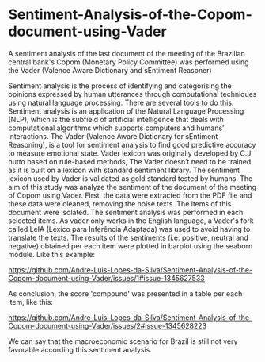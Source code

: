 # Sentiment-Analysis-of-the-Copom-document-using-Vader
A sentiment analysis of the last document of the meeting of the Brazilian central bank's Copom (Monetary Policy Committee) was performed using the Vader (Valence Aware Dictionary and sEntiment Reasoner)

Sentiment analysis is the process of identifying and categorising the opinions expressed by human utterances through computational techniques using natural language processing. There are several tools to do this. Sentiment analysis is an application of the Natural Language Processing (NLP), which is the subfield of artificial intelligence that deals with computational algorithms which supports computers and humans’ interactions.
The Vader (Valence Aware Dictionary for sEntiment Reasoning), is a tool for
sentiment analysis to find good predictive accuracy to measure emotional state. Vader
lexicon was originally developed by C.J hutto based on rule-based methods, The Vader doesn’t need to be trained as it is built on a lexicon with standard sentiment library. The sentiment lexicon used by Vader is validated as gold standard tested by humans. 
The aim of this study was analyze the sentiment of the document of the meeting of Copom using Vader. 
First, the data were extracted from the PDF file and these data were cleaned, removing the noise texts. The items of this document were isolated. The sentiment analysis was performed in each selected items. As vader only works in the English language, a Vader's fork called LeIA (Léxico para Inferência Adaptada) was used to avoid having to translate the texts.
The results of the sentiments (i.e. positive, neutral and negative) obtained per each item were plotted in barplot using the seaborn module. Like this example:  

https://github.com/Andre-Luis-Lopes-da-Silva/Sentiment-Analysis-of-the-Copom-document-using-Vader/issues/1#issue-1345627533

As conclusion, the score 'compound' was presented in a table per each item, like this: 

https://github.com/Andre-Luis-Lopes-da-Silva/Sentiment-Analysis-of-the-Copom-document-using-Vader/issues/2#issue-1345628223

We can say that the macroeconomic scenario for Brazil is still not very favorable according this sentiment analysis. 

